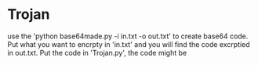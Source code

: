 # Trojan
use the 'python base64made.py -i in.txt -o out.txt' to create base64 code. Put what you want to encrpty in 'in.txt'
and you will find the code excrptied in out.txt.
Put the code in 'Trojan.py', the code might be 
